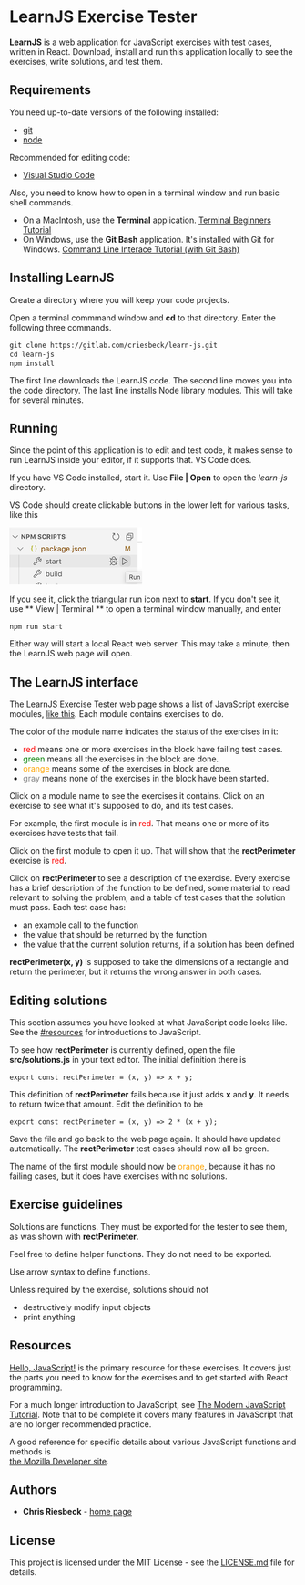 # LearnJS Exercise Tester

**LearnJS** is a web application for JavaScript exercises with test cases, written in React. Download,
install and run this application locally to see the exercises, write solutions, and test them.

## Requirements

You need up-to-date versions of the following installed:

* [git](https://git-scm.com/book/en/v2/Getting-Started-Installing-Git)
* [node](https://nodejs.org/en/download/)

Recommended for editing code:

* [Visual Studio Code](https://code.visualstudio.com/download) 

Also, you need to know how to open in a terminal window and run basic shell commands.

* On a MacIntosh, use the **Terminal** application. [Terminal Beginners Tutorial](https://academind.com/tutorials/terminal-zsh-basics/)
* On Windows, use the **Git Bash** application. It's installed with Git for Windows. [Command Line Interace Tutorial (with Git Bash)](https://www.youtube.com/watch?v=sw9kdFka8rA)

## Installing LearnJS

Create a directory where you will keep your code projects. 

Open a terminal commmand window and **cd** to that directory. Enter the following three commands.

```
git clone https://gitlab.com/criesbeck/learn-js.git
cd learn-js
npm install
```

The first line downloads the LearnJS code. The second line moves you into the code directory.
The last line installs Node library modules. This will take for several minutes.

## Running

Since the point of this application is to edit and test code, it makes sense to run LearnJS
inside your editor, if it supports that. VS Code does.

If you have VS Code installed, start it. Use **File | Open** to open the *learn-js* directory.

VS Code should create clickable buttons in the lower left for various tasks, like this

![screenshot](./docs/npm-start.png)

If you see it, click the triangular run icon next to **start**. If you don't see it, use ** View | Terminal ** to open a terminal window manually, and enter

```
npm run start
```

Either way will start a local React web server. This may take a minute, then the LearnJS
web page will open.

## The LearnJS interface

The LearnJS Exercise Tester web page shows a list of JavaScript exercise modules,
[like this](https://criesbeck.gitlab.io/learn-js/). Each module contains exercises to do.

The color of the module name indicates the status of the exercises in it:

* <span style="color:red">red</span> means one or more exercises in the block have failing test cases.
* <span style="color:green">green</span> means all the exercises in the block are done.
* <span style="color:orange">orange</span> means some of the exercises in block are done.
* <span style="color:gray">gray</span> means none of the exercises in the block have been started.

Click on a module name to see the exercises it contains. Click on an exercise to
see what it's supposed to do, and its test cases.

For example, the first module is in <span style="color:red">red</span>. That
means one or more of its exercises have tests that fail.

Click on the first module to open it up. That will show that the **rectPerimeter** exercise is
<span style="color:red">red</span>. 

Click on **rectPerimeter** to see a description of the exercise. Every exercise has a brief
description of the function to be defined, some material to read relevant to solving
the problem, and a table of test cases that the solution must pass. Each test case has:

* an example call to the function
* the value that should be returned by the function
* the value that the current solution returns, if a solution has been defined

**rectPerimeter(x, y)** is supposed to take the dimensions of a rectangle and return
the perimeter, but it returns the wrong answer in both cases. 

## Editing solutions

This section assumes you have looked at what JavaScript code looks like. See the
[#resources](#resources) for introductions to JavaScript.

To see how **rectPerimeter** is currently defined, open the file **src/solutions.js** in
your text editor. The initial definition there is

```
export const rectPerimeter = (x, y) => x + y;
```

This definition of **rectPerimeter** fails because it just adds **x** and **y**. It needs to return twice that amount. Edit the definition to be

```
export const rectPerimeter = (x, y) => 2 * (x + y);
```

Save the file and go back to the web page again. It should have updated automatically. 
The **rectPerimeter** test cases should now all be green.

The name of the first module should now be <span style="color:orange">orange</span>, because it has no failing cases, but it does have exercises with no solutions.

## Exercise guidelines

Solutions are functions. They must be 
exported for the tester to see them, as was shown with **rectPerimeter**.

Feel free to define helper functions. They do not need to be exported.

Use arrow syntax to define functions.

Unless required by the exercise, solutions should not

* destructively modify input objects
* print anything


## Resources

[Hello, JavaScript!](https://courses.cs.northwestern.edu/394/guides/intro-js.php) is
the primary resource for these exercises. It covers just the parts you need to know for 
the exercises and to get started with React programming.

For a much longer introduction to JavaScript, see  [The Modern JavaScript Tutorial](https://javascript.info/). Note that to be complete it covers many features in JavaScript that are no longer 
recommended practice. 

A good reference for specific details about various JavaScript functions and methods is  
[the Mozilla Developer  site](https://developer.mozilla.org/en-US/).


## Authors

* **Chris Riesbeck** - [home page](https://users.cs.northwestern.edu/~riesbeck/)


## License

This project is licensed under the MIT License - see the [LICENSE.md](LICENSE.md) file for details.
